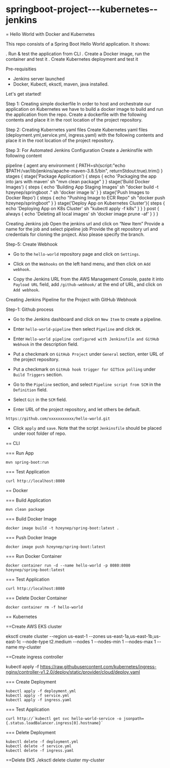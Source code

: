 # springboot-project---kubernetes--jenkins

= Hello World with Docker and Kubernetes

This repo consists of a Spring Boot Hello World application. It shows:

. Run & test the application from CLI
. Create a Docker image, run the container and test it
. Create Kubernetes deployment and test it

Pre-requisities

- Jenkins server launched
- Docker, Kubectl, eksctl, maven, java installed.



Let's get started!

Step 1: Creating simple dockerfile
In order to host and orchestrate our application on Kubernetes we have to build a docker image to build and run the application from the repo.
Create a dockerfile with the following contents and place it in the root location of the project repository.

Step 2: Creating Kubernetes yaml files
Create Kubernetes yaml files (deployment.yml,service.yml, ingress.yaml) with the following contents and place it in the root location of the project repository.

Step 3: For Automated Jenkins Configuration
Create a Jenkinsfile with following content

pipeline {
    agent any
    environment {
        PATH=sh(script:"echo $PATH:/var/lib/jenkins/apache-maven-3.8.5/bin", returnStdout:true).trim()
    }
    stages {
        stage('Package Application') {
            steps {
                echo 'Packaging the app into jars with maven'
                sh "mvn clean package"
            }
        }
        stage('Build Docker Images') {
            steps {
                echo 'Building App Staging Images'
                sh "docker build -t hzeynep/springboot ."
                sh 'docker image ls'
            }
        }
        stage('Push Images to Docker Repo') {
            steps {
                echo "Pushing Image to ECR Repo"
                sh "docker push hzeynep/springboot"
            }
        }
        stage('Deploy App on Kubernetes Cluster'){
            steps {
                echo 'Deploying App on K8s Cluster'
                sh "kubectl apply -f k8s"
            }
        }
    }
    post {
        always {
            echo 'Deleting all local images'
            sh 'docker image prune -af'
        }
    }
}

Creating Jenkins job
Open the jenkins url and click on “New Item”
Provide a name for the job and select pipeline job
Provide the git repository url and credentials for cloning the project. Also please specify the branch.


Step-5: Create Webhook 

- Go to the `hello-world` repository page and click on `Settings`.

- Click on the `Webhooks` on the left hand menu, and then click on `Add webhook`.

- Copy the Jenkins URL from the AWS Management Console, paste it into `Payload URL` field, add `/github-webhook/` at the end of URL, and click on `Add webhook`.

 Creating Jenkins Pipeline for the Project with GitHub Webhook

Step-1: Github process

- Go to the Jenkins dashboard and click on `New Item` to create a pipeline.

- Enter `hello-world-pipeline` then select `Pipeline` and click `OK`.

- Enter `Hello-world pipeline configured with Jenkinsfile and GitHub Webhook` in the description field.

- Put a checkmark on `GitHub Project` under `General` section, enter URL of the project repository.

- Put a checkmark on `GitHub hook trigger for GITScm polling` under `Build Triggers` section.

- Go to the `Pipeline` section, and select `Pipeline script from SCM` in the `Definition` field.

- Select `Git` in the `SCM` field.

- Enter URL of the project repository, and let others be default.

```text
https://github.com/xxxxxxxxxxx/hello-world.git
```

- Click `apply` and `save`. Note that the script `Jenkinsfile` should be placed under root folder of repo.


== CLI

=== Run App

```
mvn spring-boot:run
```

=== Test Application

```
curl http://localhost:8080
```

== Docker

=== Build Application

```
mvn clean package
```

=== Build Docker Image

```
docker image build -t hzeynep/spring-boot:latest .
```

=== Push Docker Image

```
docker image push hzeynep/spring-boot:latest
```

=== Run Docker Container

```
docker container run -d --name hello-world -p 8080:8080 hzeynep/spring-boot:latest
```

=== Test Application

```
curl http://localhost:8080
```

=== Delete Docker Container

```
docker container rm -f hello-world
```

== Kubernetes

==Create AWS EKS cluster

eksctl create cluster --region us-east-1 --zones us-east-1a,us-east-1b,us-east-1c --node-type t2.medium --nodes 1 --nodes-min 1 --nodes-max 1 --name my-cluster

==Create ingress controller

kubectl apply -f https://raw.githubusercontent.com/kubernetes/ingress-nginx/controller-v1.2.0/deploy/static/provider/cloud/deploy.yaml

=== Create Deployment

```
kubectl apply -f deployment.yml
kubectl apply -f service.yml
kubectl apply -f ingress.yaml
```

=== Test Application

```
curl http://`kubectl get svc hello-world-service -o jsonpath={.status.loadBalancer.ingress[0].hostname}`
```

=== Delete Deployment

```
kubectl delete -f deployment.yml
kubectl delete -f service.yml
kubectl delete -f ingress.yaml

```
==Delete EKS 
./eksctl delete cluster my-cluster
